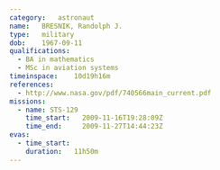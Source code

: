 ```yaml
---
category:	astronaut
name:	BRESNIK, Randolph J.
type:	military
dob:	1967-09-11
qualifications:
  - BA in mathematics
  - MSc in aviation systems
timeinspace:	10d19h16m
references:
  - http://www.nasa.gov/pdf/740566main_current.pdf
missions:
  - name: STS-129
    time_start:   2009-11-16T19:28:09Z
    time_end:     2009-11-27T14:44:23Z
evas:
  - time_start: 
    duration:   11h50m
---
```

